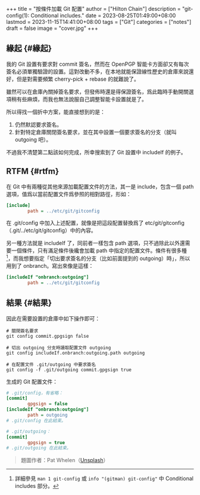 +++
title = "按條件加載 Git 配置"
author = ["Hilton Chain"]
description = "git-config(1): Conditional includes."
date = 2023-08-25T01:49:00+08:00
lastmod = 2023-11-15T14:41:00+08:00
tags = ["Git"]
categories = ["notes"]
draft = false
image = "cover.jpg"
+++

## 緣起 {#緣起}

我的 Git 設置有要求對 commit 簽名，然而在 OpenPGP 智能卡方面卻又有每次簽名必須單獨驗證的設置。這對改動不多，在本地就能保證線性歷史的倉庫來說還好，但是對需要頻繁 cherry-pick + rebase 的就難說了。

雖然可以在倉庫內關掉簽名要求，但發佈時還是得保證簽名，爲此臨時手動開關選項稍有些麻煩，而我也無法說服自己調整智能卡設置就是了。

所以得找一個折中方案，能直接想到的是：

1.  仍然默認要求簽名。
2.  針對特定倉庫關閉簽名要求，並在其中設置一個要求簽名的分支（就叫 outgoing 吧）。

不過我不清楚第二點該如何完成，所幸搜索到了 Git 設置中 includeIf 的例子。


## RTFM {#rtfm}

在 Git 中有兩種從其他來源加載配置文件的方法，其一是 include，包含一個 path 選項，值爲以當前配置文件爲參照的相對路徑，形如：

```cfg
[include]
        path = ../etc/git/gitconfig
```

在 .git/config 中加入上述配置，就像是把這段配置替換爲了 etc/git/gitconfig（.git/../etc/git/gitconfig）中的內容。

另一種方法就是 includeIf 了，同前者一樣包含 path 選項，只不過除此以外還需要一個條件，只有滿足條件後纔會加載 path 中指定的配置文件。條件有很多種[^fn:1]，而我想要指定「切出要求簽名的分支（比如前面提到的 outgoing）時」，所以用到了 onbranch。寫出來像是這樣：

```cfg
[includeIf "onbranch:outgoing"]
        path = ../etc/git/gitconfig
```


## 結果 {#結果}

因此在需要設置的倉庫中如下操作即可：

```shell
# 關閉簽名要求
git config commit.gpgsign false

# 切出 outgoing 分支時讀取配置文件 outgoing
git config includeIf.onbranch:outgoing.path outgoing

# 在配置文件 .git/outgoing 中要求簽名
git config -f .git/outgoing commit.gpgsign true
```

生成的 Git 配置文件：

```cfg
# .git/config，有省略：
[commit]
        gpgsign = false
[includeIf "onbranch:outgoing"]
        path = outgoing
# .git/config 在此結束。
```

```cfg
# .git/outgoing：
[commit]
        gpgsign = true
# .git/outgoing 在此結束。
```

> 題圖作者：Pat Whelen（[Unsplash](https://unsplash.com/photos/brown-wood-log-in-close-up-photography-JIxBp37Vt3Y)）

[^fn:1]: 詳細參見 `man 1 git-config` 或 `info "(gitman) git-config"` 中 Conditional includes 部分。
